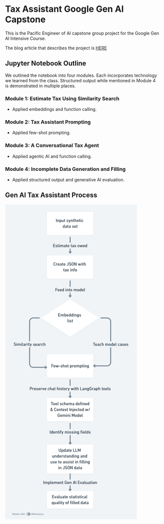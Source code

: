 # Tax Assistant Google Gen AI Capstone
This is the Pacific Engineer of AI capstone group project for the Google Gen AI Intensive Course.

The blog article that describes the project is [HERE](https://tatianamathis.substack.com/p/building-a-generative-ai-tax-estimator)

## Jupyter Notebook Outline
We outlined the notebook into four modules. Each incorporates technology we learned from the class. Structured output while mentioned in Module 4 is demonstrated in multiple places.

### Module 1: Estimate Tax Using Similarity Search
- Applied embeddings and function calling.

### Module 2: Tax Assistant Prompting
- Applied few-shot prompting.

### Module 3: A Conversational Tax Agent
- Applied agentic AI and function calling.

### Module 4: Incomplete Data Generation and Filling
- Applied structured output and generative AI evaluation.

## Gen AI Tax Assistant Process
![Gen AI Tax Assistant Flow Chart](<Gen AI Tax Assistant-1.png>)